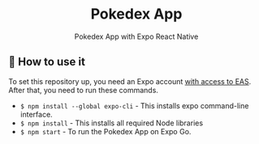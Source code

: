 <div align="center">
  <h1>Pokedex App</h1>
  <p>Pokedex App with Expo React Native</p>
</div>

## 🚀 How to use it

To set this repository up, you need an Expo account [with access to EAS](https://docs.expo.io/eas/). After that, you need to run these commands.

- `$ npm install --global expo-cli` - This installs expo command-line interface.
- `$ npm install` - This installs all required Node libraries
- `$ npm start` - To run the Pokedex App on Expo Go.
